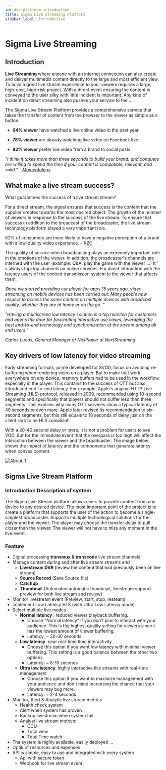 ```yaml
---
id: doc-platform-introduction
title: Sigma Live Streaming Platform
sidebar_label: Introduction
---
```


# Sigma Live Streaming

## Introduction

**Live Streaming** where anyone with an internet connection can also create and deliver multimedia content directly to the large and most efficient view. To build a great live stream experience to your viewers requires a large, high-cost, high-risk project. With a direct event ensuring the content is conveyed to the user silky with little incident is important. Any kind of incident on direct streaming also pushes your service to the ...

The Sigma Live Stream Platform provides a comprehensive service that takes the transfer of content from the browser to the viewer as simple as a button.


- **64% viewer** have watched a live online video in the past year.

- **78% viewer** are already watching live video on Facebook live.

- **82% viewer** prefer live video from a brand to social posts.

*"I think it takes more than three seconds to build your brand, and conquers are willing to spend the time if your content is compatible, relevant, and valid." - [Momentology](http://www.momentology.com/8936-video-marketing-trends-2016/)*



## What make a live stream success?

What guarantees the success of a live stream stream?

For a direct stream, the signal ensures that success is the content that the supplier creates towards the most desired object. The growth of the number of viewers in response to the success of the live stream. To ensure that success in addition to the broadcast of the broadcaster, the live stream technology platform played a very important role.

62% of consumers are more likely to have a negative perception of a brand with a low-quality video experience. - [KZO](https://kzoinnovations.com/video-quality-influence-brand-perception)

The quality of service when broadcasting plays an extremely important role in the emotions of the viewer. In addition, the broadcaster's channels are interned with the user (example: Q&A, play the game with the viewer ...) It &apos; s always top-top channels on online services. For direct interaction with the latency users of the content transmission system to the viewer that affects them.



*Since we started providing our player for apps 15 years ago, video streaming on mobile devices has been carried out. Many people now respect to access the same content on multiple devices with broadcast quality, whether they are at home or on the go. "*

*"Having a multiscreen low latency solution is a top reaction for customers and opens the door for fascinating interactive use cases, leveraging the best end-to-end technology and synchronization of the stream among all end users."*

*Carlos Lucas, General Manager of NexPlayer at* *NextStreaming*



## Key drivers of low latency for video streaming

Early streaming formats, prime developed for SVOD, focus on avoiding re-buffering when rendering video on a player. But to make that work everywhere on any device, memory buffers had to be used in the workflow, especially in the player. This contains to the success of OTT but also introduced end-to-end latency. For example, Apple's original HTTP Live Streaming (HLS) protocol, released in 2009, recommended using 10-second segments and specifically that players should not buffer less than three segments. This explains why many OTT services show a typical latency of 40 seconds or even more. Apple later revised its recommendation to six-second segments, but this still equals to 18 seconds of delay just on the client side to be HLS compliant.

With a 20-40 second delay or more, it is not a problem for users to see VOD. But for the immediate event that the overpass is too high will affect the interaction between the viewer and the broadcaster. The image below shows the impact of latency and the components that generate latency when convex content.


![About-1](../../images/livestream-about-1.png)



## Sigma Live Stream Platform

### Introduction Description of system

The Sigma Live Stream platform allows users to provide content from any device to any desired device. The most important point of the project is to create a platform that supports the user of the action to become a single-simplest broadcaster. Supports multiple technological solutions for the player and the viewer. The player may choose the transfer delay to pull closer than the viewer. The viewer will not have to miss any moment in the live event.

### Feature

- Digital processing **transmux & transcode** live stream channels
- Manage content during and after live stream streams end
  - **Livestream DVR** (review the content that had previously been on live stream)
  - **Source Record** (Save Source file)
  - **Catchup**
  - **Thumbnail** (Automated automatic thumbnail, livestream support preview for both live stream and review)
- Monitor livestream event (Preview, start, stop, resteam)
- Implement Low Latency HLS (with Ultra Low Latency mode)
- Select multiple live modes
  - **Normal latency** : reduced viewer playback buffering.
    - Choose "Normal latency" if you don't plan to interact with your audience. This is the highest quality setting for viewers since it has the lowest amount of viewer buffering.
    - Latency: ~ 20-30 seconds
  - **Low latency**: near real-time time interactivity
    - Choose this option if you want low latency with minimal viewer buffering. This setting is a good balance between the other two options.
    - Latency: ~ 8-10 seconds
  - **Ultra low latency**: highly interactive live streams with real-time management
    - Choose this option if you want to maximize management with your audience and don't mind increasing the chance that your viewers may bug more.
    - Latency: ~ 2-4 seconds
- Monitor, Alert & Analytic live stream metrics
  - Health check system
  - Alert when system has proven
  - Backup livestream when system fail
  - Analyst live stream metrics:
    - CCU
    - Total view
    - Total Time watch
- The system is highly available, easily deployed ...
- Optik of resources and expenses
- API is simple, easy to use and integrated with every system
  - Api with secure token
  - Webhook for live stream event 
